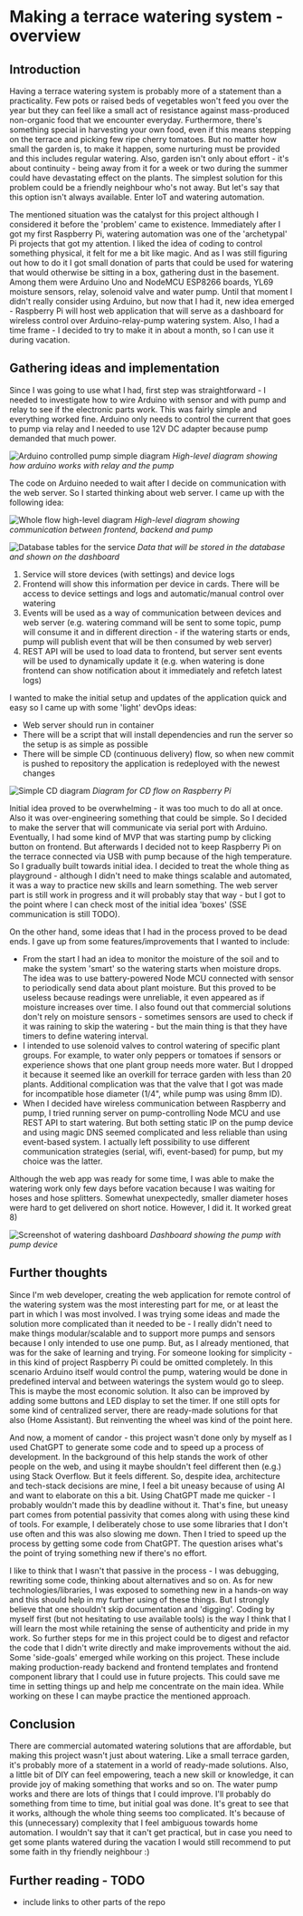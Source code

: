# Making a terrace watering system - overview


## Introduction

Having a terrace watering system is probably more of a statement than a practicality. Few pots or raised beds of vegetables won't feed you over the year but they can feel like a small act of resistance against mass-produced non-organic food that we encounter everyday. Furthermore, there's something special in harvesting your own food, even if this means stepping on the terrace and picking few ripe cherry tomatoes. But no matter how small the garden is, to make it happen, some nurturing must be provided and this includes regular watering. Also, garden isn't only about effort - it's about continuity - being away from it for a week or two during the summer could have devastating effect on the plants. The simplest solution for this problem could be a friendly neighbour who's not away. But let's say that this option isn't always available. Enter IoT and watering automation.

The mentioned situation was the catalyst for this project although I considered it before the 'problem' came to existence. Immediately after I got my first Raspberry Pi, watering automation was one of the 'archetypal' Pi projects that got my attention. I liked the idea of coding to control something physical, it felt for me a bit like magic. And as I was still figuring out how to do it I got small donation of parts that could be used for watering that would otherwise be sitting in a box, gathering dust in the basement. Among them were Arduino Uno and NodeMCU ESP8266 boards, YL69 moisture sensors, relay, solenoid valve and water pump. Until that moment I didn't really consider using Arduino, but now that I had it, new idea emerged - Raspberry Pi will host web application that will serve as a dashboard for wireless control over Arduino-relay-pump watering system. Also, I had a time frame - I decided to try to make it in about a month, so I can use it during vacation.

## Gathering ideas and implementation
Since I was going to use what I had, first step was straightforward - I needed to investigate how to wire Arduino with sensor and with pump and relay to see if the electronic parts work. This was fairly simple and everything worked fine. Arduino only needs to control the current that goes to pump via relay and I needed to use 12V DC adapter because pump demanded that much power.

![Arduino controlled pump simple diagram](../schemas/diagrams/pump-diagram.png)
*High-level diagram showing how arduino works with relay and the pump*

The code on Arduino needed to wait after I decide on communication with the web server. So I started thinking about web server. I came up with the following idea:

![Whole flow high-level diagram](images/high-level-communication.png)
*High-level diagram showing communication between frontend, backend and pump*

![Database tables for the service](../web-server/images/database-tables.png)
*Data that will be stored in the database and shown on the dashboard*

1. Service will store devices (with settings) and device logs
2. Frontend will show this information per device in cards. There will be access to device settings and logs and automatic/manual control over watering
3. Events will be used as a way of communication between devices and web server (e.g. watering command will be sent to some topic, pump will consume it and in different direction - if the watering starts or ends, pump will publish event that will be then consumed by web server)
4. REST API will be used to load data to frontend, but server sent events will be used to dynamically update it (e.g. when watering is done frontend can show notification about it immediately and refetch latest logs)

I wanted to make the initial setup and updates of the application quick and easy so I came up with some 'light' devOps ideas:

- Web server should run in container
- There will be a script that will install dependencies and run the server so the setup is as simple as possible
- There will be simple CD (continuous delivery) flow, so when new commit is pushed to repository the application is redeployed with the newest changes

![Simple CD diagram](../deploy/cd-flow.png)
*Diagram for CD flow on Raspberry Pi*

Initial idea proved to be overwhelming - it was too much to do all at once. Also it was over-engineering something that could be simple. So I decided to make the server that will communicate via serial port with Arduino. Eventually, I had some kind of MVP that was starting pump by clicking button on frontend. But afterwards I decided not to keep Raspberry Pi on the terrace connected via USB with pump because of the high temperature. So I gradually built towards initial idea. I decided to treat the whole thing as playground - although I didn't need to make things scalable and automated, it was a way to practice new skills and learn something. The web server part is still work in progress and it will probably stay that way - but I got to the point where I can check most of the initial idea 'boxes' (SSE communication is still TODO).

On the other hand, some ideas that I had in the process proved to be dead ends. I gave up from some features/improvements that I wanted to include:

- From the start I had an idea to monitor the moisture of the soil and to make the system 'smart' so the watering starts when moisture drops. The idea was to use battery-powered Node MCU connected with sensor to periodically send data about plant moisture. But this proved to be useless because readings were unreliable, it even appeared as if moisture increases over time. I also found out that commercial solutions don't rely on moisture sensors - sometimes sensors are used to check if it was raining to skip the watering -  but the main thing is that they have timers to define watering interval.
- I intended to use solenoid valves to control watering of specific plant groups. For example, to water only peppers or tomatoes if sensors or experience shows that one plant group needs more water. But I dropped it because it seemed like an overkill for terrace garden with less than 20 plants. Additional complication was that the valve that I got was made for incompatible hose diameter (1/4", while pump was using 8mm ID).
- When I decided have wireless communication between Raspberry and pump, I tried running server on pump-controlling Node MCU and use REST API to start watering. But both setting static IP on the pump device and using magic DNS seemed complicated and less reliable than using event-based system. I actually left possibility to use different communication strategies (serial, wifi, event-based) for pump, but my choice was the latter.

Although the web app was ready for some time, I was able to make the watering work only few days before vacation because I was waiting for hoses and hose splitters. Somewhat unexpectedly, smaller diameter hoses were hard to get delivered on short notice. However, I did it. It worked great 8)

![Screenshot of watering dashboard](../web-server/images/watering-dashboard-screenshot.png)
*Dashboard showing the pump with pump device*

## Further thoughts

Since I'm web developer, creating the web application for remote control of the watering system was the most interesting part for me, or at least the part in which I was most involved. I was trying some ideas and made the solution more complicated than it needed to be - I really didn't need to make things modular/scalable and to support more pumps and sensors because I only intended to use one pump. But, as I already mentioned, that was for the sake of learning and trying. For someone looking for simplicity - in this kind of project Raspberry Pi could be omitted completely. In this scenario Arduino itself would control the pump, watering would be done in predefined interval and between waterings the system would go to sleep. This is maybe the most economic solution. It also can be improved by adding some buttons and LED display to set the timer. If one still opts for some kind of centralized server, there are ready-made solutions for that also (Home Assistant). But reinventing the wheel was kind of the point here.

And now, a moment of candor - this project wasn't done only by myself as I used ChatGPT to generate some code and to speed up a process of development. In the background of this help stands the work of other people on the web, and using it maybe shouldn't feel different then (e.g.) using Stack Overflow. But it feels different. So, despite idea, architecture and tech-stack decisions are mine, I feel a bit uneasy because of using AI and want to elaborate on this a bit. Using ChatGPT made me quicker - I probably wouldn't made this by deadline without it. That's fine, but uneasy part comes from potential passivity that comes along with using these kind of tools. For example, I deliberately chose to use some libraries that I don't use often and this was also slowing me down. Then I tried to speed up the process by getting some code from ChatGPT. The question arises what's the point of trying something new if there's no effort.

I like to think that I wasn't that passive in the process - I was debugging, rewriting some code, thinking about alternatives and so on. As for new technologies/libraries, I was exposed to something new in a hands-on way and this should help in my further using of these things. But I strongly believe that one shouldn't skip documentation and 'digging'. Coding by myself first (but not hesitating to use available tools) is the way I think that I will learn the most while retaining the sense of authenticity and pride in my work. So further steps for me in this project could be to digest and refactor the code that I didn't write directly and make improvements without the aid. Some 'side-goals' emerged while working on this project. These include making production-ready backend and frontend templates and frontend component library that I could use in future projects. This could save me time in setting things up and help me concentrate on the main idea. While working on these I can maybe practice the mentioned approach.


## Conclusion

There are commercial automated watering solutions that are affordable, but making this project wasn't just about watering. Like a small terrace garden, it's probably more of a statement in a world of ready-made solutions. Also, a little bit of DIY can feel empowering, teach a new skill or knowledge, it can provide joy of making something that works and so on. The water pump works and there are lots of things that I could improve. I'll probably do something from time to time, but initial goal was done. It's great to see that it works, although the whole thing seems too complicated. It's because of this (unnecessary) complexity that I feel ambiguous towards home automation. I wouldn't say that it can't get practical, but in case you need to get some plants watered during the vacation I would still recommend to put some faith in thy friendly neighbour :)


## Further reading - TODO
- include links to other parts of the repo
